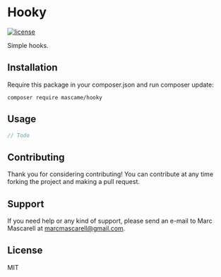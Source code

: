 Hooky
=========

[![license](https://img.shields.io/github/license/marcmascarell/hooky.svg?maxAge=2592000?style=plastic)](https://github.com/marcmascarell/arrayer)

Simple hooks.

Installation
--------------

Require this package in your composer.json and run composer update:

`composer require mascame/hooky`

Usage
--------------

```php
// Todo
```

Contributing
----

Thank you for considering contributing! You can contribute at any time forking the project and making a pull request.

Support
----

If you need help or any kind of support, please send an e-mail to Marc Mascarell at marcmascarell@gmail.com.

License
----

MIT
